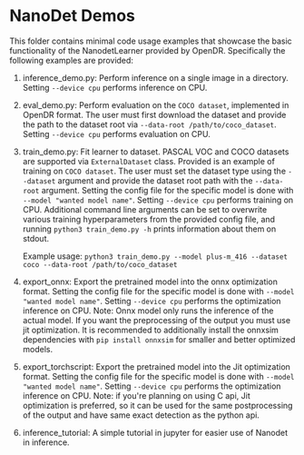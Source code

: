 # NanoDet Demos

This folder contains minimal code usage examples that showcase the basic functionality of the NanodetLearner 
provided by OpenDR. Specifically the following examples are provided:
1. inference_demo.py: Perform inference on a single image in a directory. Setting `--device cpu` performs inference on CPU.
2. eval_demo.py: Perform evaluation on the `COCO dataset`, implemented in OpenDR format. The user must first download 
   the dataset and provide the path to the dataset root via `--data-root /path/to/coco_dataset`. 
   Setting `--device cpu` performs evaluation on CPU. 
   
3. train_demo.py: Fit learner to dataset. PASCAL VOC and COCO datasets are supported via `ExternalDataset` class.
   Provided is an example of training on `COCO dataset`. The user must set the dataset type using the `--dataset`
   argument and provide the dataset root path with the `--data-root` argument. Setting the config file for the specific
   model is done with `--model "wanted model name"`. Setting `--device cpu` performs training on CPU. Additional command
   line arguments can be set to overwrite various training hyperparameters from the provided config file, and running 
   `python3 train_demo.py -h` prints information about them on stdout.

    Example usage:
   `python3 train_demo.py --model plus-m_416 --dataset coco --data-root /path/to/coco_dataset`

4. export_onnx: Export the pretrained model into the onnx optimization format. Setting the config file for the specific
   model is done with `--model "wanted model name"`. Setting `--device cpu` performs the optimization inference on CPU.
   Note: Onnx model only runs the inference of the actual model. If you want the preprocessing of the output you must use jit optimization.
   It is recommended to additionally install the onnxsim dependencies with `pip install onnxsim` for smaller and better optimized models.
5. export_torchscript: Export the pretrained model into the Jit optimization format. Setting the config file for the specific
   model is done with `--model "wanted model name"`. Setting `--device cpu` performs the optimization inference on CPU. 
   Note: if you're planning on using C api, Jit optimization is preferred, so it can be used for the same postprocessing of the output 
   and have same exact detection as the python api.
6. inference_tutorial: A simple tutorial in jupyter for easier use of Nanodet in inference.